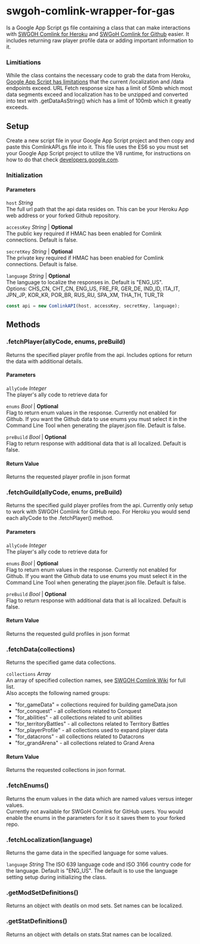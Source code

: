 # swgoh-comlink-wrapper-for-gas
Is a Google App Script gs file containing a class that can make interactions with [SWGOH Comlink for Heroku](https://github.com/swgoh-utils/heroku-swgoh-comlink) and [SWGoH Comlink for Github](https://github.com/Kidori78/swgoh-comlink-for-github) easier. It includes returning raw player profile data or adding important information to it.

### Limitiations
While the class contains the necessary code to grab the data from Heroku, [Google App Script has limitations](https://developers.google.com/apps-script/guides/services/quotas) that the current /localization and /data endpoints exceed. URL Fetch response size has a limit of 50mb which most data segments exceed and localization has to be unzipped and converted into text with .getDataAsString() which has a limit of 100mb which it greatly exceeds.

## Setup
Create a new script file in your Google App Script project and then copy and paste this ComlinkAPI.gs file into it. This file uses the ES6 so you must set your Google App Script project to utilize the V8 runtime, for instructions on how to do that check [developers.google.com](https://developers.google.com/apps-script/guides/v8-runtime#enabling_the_v8_runtime).

### Initialization
#### Parameters
`host` _String_\
The full url path that the api data resides on. This can be your Heroku App web address or your forked Github repository.

`accessKey` _String_ | **Optional**\
The public key required if HMAC has been enabled for Comlink connections. Default is false.

`secretKey` _String_ | **Optional**\
The private key required if HMAC has been enabled for Comlink connections. Default is false.

`language` _String_ | **Optional**\
The language to localize the responses in. Default is "ENG_US".\
Options: CHS_CN, CHT_CN, ENG_US, FRE_FR, GER_DE, IND_ID, ITA_IT, JPN_JP, KOR_KR, POR_BR, RUS_RU, SPA_XM, THA_TH, TUR_TR

```javascript
const api = new ComlinkAPI(host, accessKey, secretKey, language);
```


## Methods
### .fetchPlayer(allyCode, enums, preBuild)
Returns the specified player profile from the api. Includes options for return the data with additional details. 
#### Parameters
`allyCode` _Integer_\
The player's ally code to retrieve data for

`enums` _Bool_ | **Optional**\
Flag to return enum values in the response. Currently not enabled for Github. If you want the Github data to use enums you must select it in the Command Line Tool when generating the player.json file. Default is false.

`preBuild` _Bool_ | **Optional**\
Flag to return response with additional data that is all localized. Default is false.
#### Return Value 
Returns the requested player profile in json format


### .fetchGuild(allyCode, enums, preBuild)
Returns the specified guild player profiles from the api. Currently only setup to work with SWGOH Comlink for GitHub repo. For Heroku you would send each allyCode to the .fetchPlayer() method.
#### Parameters
`allyCode` _Integer_\
The player's ally code to retrieve data for

`enums` _Bool_ | **Optional**\
Flag to return enum values in the response. Currently not enabled for Github. If you want the Github data to use enums you must select it in the Command Line Tool when generating the player.json file. Default is false.

`preBuild` _Bool_ | **Optional**\
Flag to return response with additional data that is all localized. Default is false.
#### Return Value 
Returns the requested guild profiles in json format


### .fetchData(collections)
Returns the specified game data collections.

`collections` _Array_\
An array of specified collection names, see [SWGOH Comlink Wiki](https://gitlab.com/swgoh-tools/swgoh-comlink/-/wikis/Game-Data) for full list.\
Also accepts the following named groups: 
* "for_gameData" = collections required for building gameData.json
* "for_conquest" - all collections related to Conquest
* "for_abilities" - all collections related to unit abilities
* "for_territoryBattles" - all collectons related to Territory Battles
* "for_playerProfile" - all collections used to expand player data
* "for_datacrons" - all collections related to Datacrons
* "for_grandArena" - all collections related to Grand Arena

#### Return Value 
Returns the requested collections in json format.


### .fetchEnums()
Returns the enum values in the data which are named values versus integer values.\
Currently not available for SWGoH Comlink for GitHub users. You would enable the enums in the parameters for it so it saves them to your forked repo.


### .fetchLocalization(language)
Returns the game data in the specified language for some values.

`language` _String_
The ISO 639 language code and ISO 3166 country code for the language. Default is "ENG_US". The default is to use the language setting setup during initializing the class.


### .getModSetDefinitions()
Returns an object with deatils on mod sets. Set names can be localized.

### .getStatDefinitions()
Returns an object with details on stats.Stat names can be localized.

